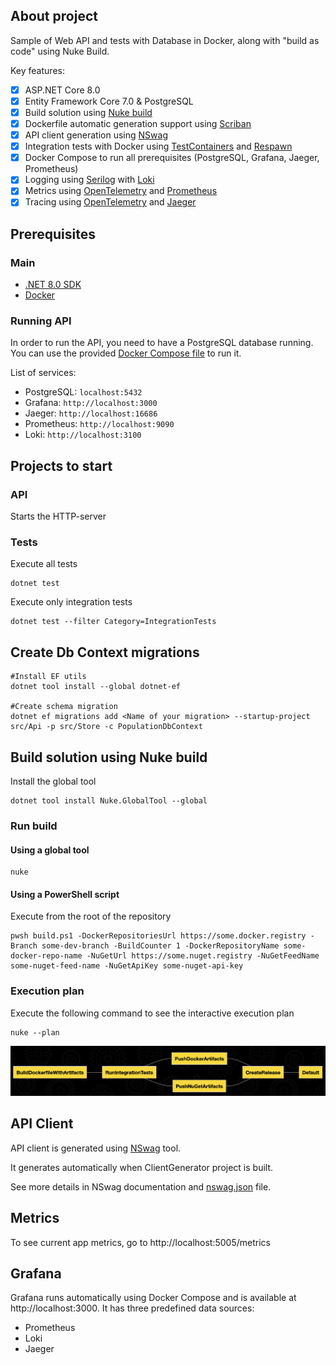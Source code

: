 ## About project
Sample of Web API and tests with Database in Docker, along with "build as code" using Nuke Build.

Key features:
- [x] ASP.NET Core 8.0
- [x] Entity Framework Core 7.0 & PostgreSQL
- [x] Build solution using [Nuke build](https://nuke.build)
- [x] Dockerfile automatic generation support using [Scriban](https://github.com/scriban/scriban)
- [x] API client generation using [NSwag](https://github.com/RicoSuter/NSwag)
- [x] Integration tests with Docker using [TestContainers](https://github.com/testcontainers/testcontainers-dotnet) and [Respawn](https://github.com/jbogard/Respawn)
- [x] Docker Compose to run all prerequisites (PostgreSQL, Grafana, Jaeger, Prometheus)
- [x] Logging using [Serilog](https://serilog.net) with [Loki](https://grafana.com/loki)
- [x] Metrics using [OpenTelemetry](https://opentelemetry.io) and [Prometheus](https://prometheus.io)
- [x] Tracing using [OpenTelemetry](https://opentelemetry.io) and [Jaeger](https://www.jaegertracing.io)

## Prerequisites

### Main
- [.NET 8.0 SDK](https://dotnet.microsoft.com/download/dotnet/8.0)
- [Docker](https://www.docker.com/get-started)

### Running API
In order to run the API, you need to have a PostgreSQL database running. 
You can use the provided [Docker Compose file](docker-compose.yml) to run it.

List of services:
- PostgreSQL: `localhost:5432`
- Grafana: `http://localhost:3000`
- Jaeger: `http://localhost:16686`
- Prometheus: `http://localhost:9090`
- Loki: `http://localhost:3100`

## Projects to start
### API
Starts the HTTP-server

### Tests
Execute all tests
```shell
dotnet test
```

Execute only integration tests
```shell
dotnet test --filter Category=IntegrationTests
```

## Create Db Context migrations

```shell
#Install EF utils
dotnet tool install --global dotnet-ef

#Create schema migration
dotnet ef migrations add <Name of your migration> --startup-project src/Api -p src/Store -c PopulationDbContext
```
## Build solution using Nuke build

Install the global tool
```shell
dotnet tool install Nuke.GlobalTool --global
```

### Run build
#### Using a global tool
```shell
nuke
```

#### Using a PowerShell script
Execute from the root of the repository
```shell
pwsh build.ps1 -DockerRepositoriesUrl https://some.docker.registry -Branch some-dev-branch -BuildCounter 1 -DockerRepositoryName some-docker-repo-name -NuGetUrl https://some.nuget.registry -NuGetFeedName some-nuget-feed-name -NuGetApiKey some-nuget-api-key
```

### Execution plan
Execute the following command to see the interactive execution plan
```shell
nuke --plan
```
![Build execution plan](build/BuildExecutionPlan.png)

## API Client
API client is generated using [NSwag](https://github.com/RicoSuter/NSwag) tool.

It generates automatically when ClientGenerator project is built.

See more details in NSwag documentation and [nswag.json](src/ClientGenerator/nswag.json) file.

## Metrics

To see current app metrics, go to http://localhost:5005/metrics

## Grafana

Grafana runs automatically using Docker Compose and is available at http://localhost:3000.
It has three predefined data sources:
- Prometheus
- Loki
- Jaeger